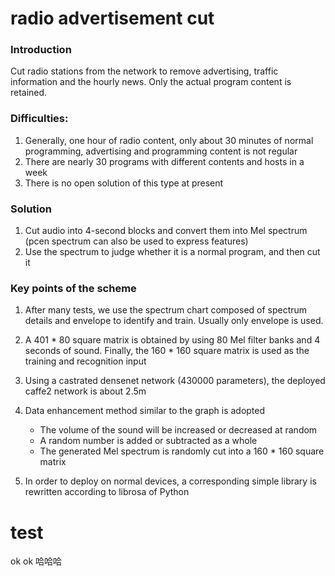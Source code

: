 # radio advertisement cut

### Introduction
Cut radio stations from the network to remove advertising, traffic information and the hourly news. Only the actual program content is retained.

### Difficulties:
1. Generally, one hour of radio content, only about 30 minutes of normal programming, advertising and programming content is not regular
2. There are nearly 30 programs with different contents and hosts in a week
3. There is no open solution of this type at present

### Solution
1. Cut audio into 4-second blocks and convert them into Mel spectrum (pcen spectrum can also be used to express features)
2. Use the spectrum to judge whether it is a normal program, and then cut it

### Key points of the scheme
1. After many tests, we use the spectrum chart composed of spectrum details and envelope to identify and train. Usually only envelope is used.
2. A 401 * 80 square matrix is obtained by using 80 Mel filter banks and 4 seconds of sound. Finally, the 160 * 160 square matrix is used as the training and recognition input
3. Using a castrated densenet network (430000 parameters), the deployed caffe2 network is about 2.5m
4. Data enhancement method similar to the graph is adopted
   * The volume of the sound will be increased or decreased at random
   * A random number is added or subtracted as a whole
   * The generated Mel spectrum is randomly cut into a 160 * 160 square matrix



5. In order to deploy on normal devices, a corresponding simple library is rewritten according to librosa of Python
# test
ok
ok
哈哈哈
